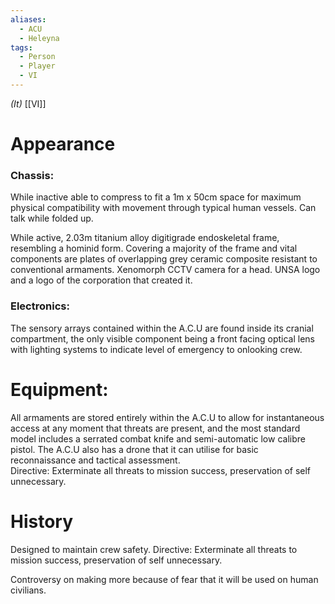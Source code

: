 ```yaml
---
aliases:
  - ACU
  - Heleyna
tags:
  - Person
  - Player
  - VI
---
```

*(It)* [[VI]]
# Appearance

### Chassis:
While inactive able to compress to fit a 1m x 50cm space for maximum physical compatibility with movement through typical human vessels. Can talk while folded up.

While active, 2.03m titanium alloy digitigrade endoskeletal frame, resembling a hominid form. Covering a majority of the frame and vital components are plates of overlapping grey ceramic composite resistant to conventional armaments. Xenomorph CCTV camera for a head. UNSA logo and a logo of the corporation that created it.
### Electronics: 
The sensory arrays contained within the A.C.U are found inside its cranial compartment, the only visible component being a front facing optical lens with lighting systems to indicate level of emergency to onlooking crew.
# Equipment: 
All armaments are stored entirely within the A.C.U to allow for instantaneous access at any moment that threats are present, and the most standard model includes a serrated combat knife and semi-automatic low calibre pistol. The A.C.U also has a drone that it can utilise for basic reconnaissance and tactical assessment.  
Directive: Exterminate all threats to mission success, preservation of self unnecessary.

# History

Designed to maintain crew safety.
Directive: Exterminate all threats to mission success, preservation of self unnecessary.

Controversy on making more because of fear that it will be used on human civilians.